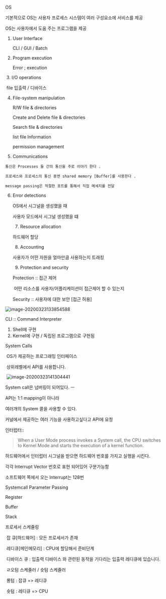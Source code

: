 OS



기본적으로 OS는 사용자 프로세스 시스템이 여러 구성요소에 서비스를 제공

OS는 사용자에서 도움 주는 프로그램을 제공

 1. User Interface

    CLI / GUI / Batch

 2. Program execution

    Error ; execution

​	3. I/O operations 

​		file 입출력 / 디바이스 

 4. File-system manipulation

    R/W  file & directories

    Create and Delete file & directories

    Search file & directories

    list file Information

    permission management

    

 5.  Communications

    통신은 Processes 들 간의 통신을 주로 이야기 한다 .

    프로세스와 프로세스의 통신 중엔 shared memory [Buffer]를 사용한다 .

    message passing은 적절한 포트를 통해서 직접 메세지를 전달 

    

 6. Error detections

     OS에서 시그널을 생성했을 때 

    사용자 모드에서 시그널 생성했을 떄 

	7. Resource allocation

    하드웨어 할당 

	8. Accounting

    사용자가 어떤 자원을 얼마만큼 사용하는지 트래킹

	9. Protection and security

    Protection  :: 접근 제어 

    ​						어떤 리소스를 사용자/어플리케이션이 접근제어 할 수 있는지

    Security ::  사용자에 대한 보안 [접근 허용]

![image-20200323133854588](C:\Users\USER\AppData\Roaming\Typora\typora-user-images\image-20200323133854588.png)





CLI :: Command Interpreter 

1. Shell에 구현
2. Kernel에 구현 / 독립된 프로그램으로 구현됨



System Calls

​	OS가 제공하는 프로그래밍 인터페이스 

​    상위레벨에서 API를 사용합니다.

​	![image-20200323141304441](C:\Users\USER\AppData\Roaming\Typora\typora-user-images\image-20200323141304441.png)

System call은 넘버링이 되어있다. ㅡ

API는 1:1 mapping이 아니라 

여러개의 System 콜을 사용할 수 있다.

커널에서 제공하는 여러 기능을 사용하고싶다고 API에 요청

인터럽터::

>  When a User Mode process invokes a System call, the CPU switches to Kernel Mode and starts the execution of a kernel function.

하드웨어에서 인터럽터 시그널을 받으면 하드웨어 번호를 가지고 실행을 시킨다. 

각각 Interrupt Vector 번호로 표현 되어있어 구분가능함

소프트웨어 쪽에서 오는 Interrupt는 128번

 



Systemcall Parameter Passing

Register

Buffer

Stack



프로세서 스케쥴링

​	잡 큐[하드웨어] : 모든 프로세서가 존재

​	레디큐[메인메모리] : CPU에 할당해서 준비단계

​	디바이스 큐 : 입출력 디바이스 와 관련된 동작을 기다리는 입출력 레디큐에 있습니다.

​	ㄹ오텀 스케쥴러 / 숏텀 스케쥴러

​	롱텀 : 잡큐 => 레디큐

​	숏텀 : 레디큐 => CPU

​	